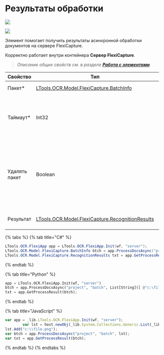 # Результаты обработки

![](../../../.gitbook/assets/image%20\(100\)%20\(1\)%20\(1\)%20\(1\)%20\(2\)%20\(83\).png)

![](../../../.gitbook/assets/%D0%A0%D0%B5%D0%B7%D1%83%D0%BB%D1%8C%D1%82%D0%B0%D1%82%D1%8B%20%D0%BE%D0%B1%D1%80%D0%B0%D0%B1%D0%BE%D1%82%D0%BA%D0%B8.png)

Элемент помогает получить результаты асинхронной обработки документов на сервере FlexiCapture.

Корректно работает внутри контейнера **Сервер FlexiCapture**.

> _Описание общих свойств см. в разделе_ [_**Работа с элементами**_](https://docs.primo-rpa.ru/primo-rpa/primo-studio/process/elements)

| Свойство      | Тип                                                                                 | Описание                                                                                                |
| ------------- | ----------------------------------------------------------------------------------- | ------------------------------------------------------------------------------------------------------- |
| Пакет\*       | [LTools.OCR.Model.FlexiCapture.BatchInfo](tipy-dannykh/batchinfo.md)                | Информация о пакете                                                                                     |
| Таймаут\*     | Int32                                                                               | Укажите предельное время ожидания завершения процесса (мс)                                              |
| Удалять пакет | Boolean                                                                             | Определяет, нужно ли удалять пакет по завершении обработки. Если флаг установлен, то пакет будет удален |
| Результат     | [LTools.OCR.Model.FlexiCapture.RecognitionResults](datatypes/recognitionresults.md) | Результат обработки документов                                                                          |

{% tabs %}
{% tab title="C#" %}
```csharp
LTools.OCR.FlexiApp app = LTools.OCR.FlexiApp.Init(wf, "server");
LTools.OCR.Model.FlexiCapture.BatchInfo btch = app.ProcessDocsAsync("project", "batch", new List<string>() { @"c:\file.png" });
LTools.OCR.Model.FlexiCapture.RecognitionResults txt = app.GetProcessResult(btch);
```
{% endtab %}

{% tab title="Python" %}
```python
app = LTools.OCR.FlexiApp.Init(wf, "server")
btch = app.ProcessDocsAsync("project", "batch", List[String]([ @"c:\file.png" ]))
txt = app.GetProcessResult(btch);
```
{% endtab %}

{% tab title="JavaScript" %}
```javascript
var app = _lib.LTools.OCR.FlexiApp.Init(wf, "server");
		var lst = host.newObj(_lib.System.Collections.Generic.List(_lib.System.String));
lst.Add("c:\\file.png");
var btch = app.ProcessDocsAsync("project", "batch", lst);
var txt = app.GetProcessResult(btch);
```
{% endtab %}
{% endtabs %}
